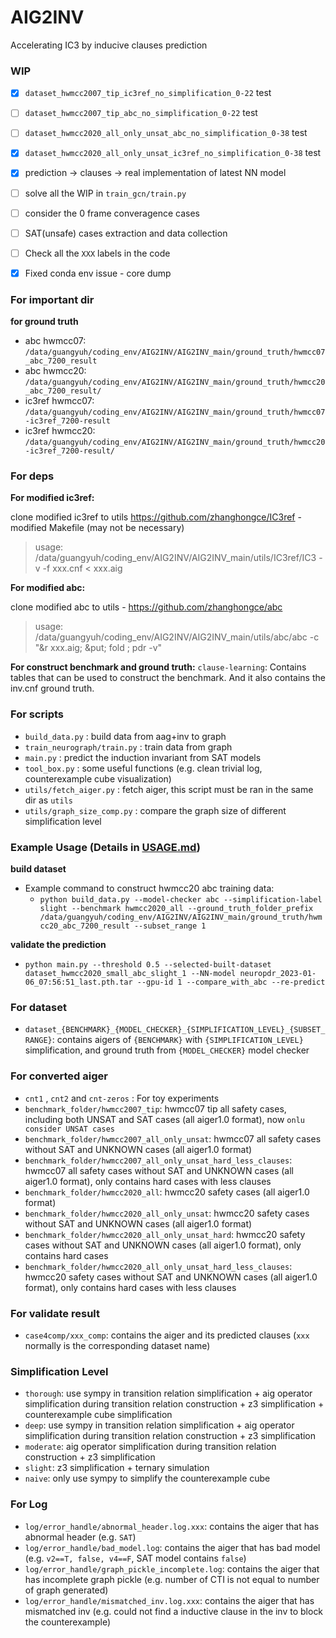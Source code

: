 # AIG2INV

Accelerating IC3 by inducive clauses prediction

### WIP
* [x] `dataset_hwmcc2007_tip_ic3ref_no_simplification_0-22` test
* [ ] `dataset_hwmcc2007_tip_abc_no_simplification_0-22` test
* [ ] `dataset_hwmcc2020_all_only_unsat_abc_no_simplification_0-38` test
* [x] `dataset_hwmcc2020_all_only_unsat_ic3ref_no_simplification_0-38` test
* [x] prediction -> clauses -> real implementation of latest NN model
* [ ] solve all the WIP in `train_gcn/train.py`
* [ ] consider the 0 frame converagence cases
* [ ] SAT(unsafe) cases extraction and data collection
* [ ] Check all the `XXX` labels in the code
* [x] Fixed conda env issue - core dump


### For important dir

**for ground truth**
* abc hwmcc07: `/data/guangyuh/coding_env/AIG2INV/AIG2INV_main/ground_truth/hwmcc07_abc_7200_result`
* abc hwmcc20: `/data/guangyuh/coding_env/AIG2INV/AIG2INV_main/ground_truth/hwmcc20_abc_7200_result/`
* ic3ref hwmcc07: `/data/guangyuh/coding_env/AIG2INV/AIG2INV_main/ground_truth/hwmcc07-ic3ref_7200-result`
* ic3ref hwmcc20: `/data/guangyuh/coding_env/AIG2INV/AIG2INV_main/ground_truth/hwmcc20-ic3ref_7200-result/`

### For deps

**For modified ic3ref:**

clone modified ic3ref to utils
https://github.com/zhanghongce/IC3ref - modified Makefile (may not be necessary)

> usage: /data/guangyuh/coding_env/AIG2INV/AIG2INV_main/utils/IC3ref/IC3 -v -f xxx.cnf < xxx.aig

**For modified abc:**

clone modified abc to utils - https://github.com/zhanghongce/abc

> usage: /data/guangyuh/coding_env/AIG2INV/AIG2INV_main/utils/abc/abc -c "&r xxx.aig; &put; fold ; pdr -v"

**For construct benchmark and ground truth:**
`clause-learning`: Contains tables that can be used to construct the benchmark. And it also contains the inv.cnf ground truth.

### For scripts
* `build_data.py` : build data from aag+inv to graph
* `train_neurograph/train.py` : train data from graph
* `main.py` : predict the induction invariant from SAT models
* `tool_box.py` : some useful functions (e.g. clean trivial log, counterexample cube visualization)
* `utils/fetch_aiger.py` : fetch aiger, this script must be ran in the same dir as `utils`
* `utils/graph_size_comp.py` : compare the graph size of different simplification level

### Example Usage (Details in [USAGE.md](./USAGE.md))
**build dataset**
* Example command to construct hwmcc20 abc training data:
    * `python build_data.py --model-checker abc --simplification-label slight --benchmark hwmcc2020_all --ground_truth_folder_prefix /data/guangyuh/coding_env/AIG2INV/AIG2INV_main/ground_truth/hwmcc20_abc_7200_result --subset_range 1`

**validate the prediction**
* `python main.py --threshold 0.5 --selected-built-dataset dataset_hwmcc2020_small_abc_slight_1 --NN-model neuropdr_2023-01-06_07:56:51_last.pth.tar --gpu-id 1 --compare_with_abc --re-predict`

### For dataset
* `dataset_{BENCHMARK}_{MODEL_CHECKER}_{SIMPLIFICATION_LEVEL}_{SUBSET_RANGE}`: contains aigers of `{BENCHMARK}` with `{SIMPLIFICATION_LEVEL}` simplification, and ground truth from `{MODEL_CHECKER}` model checker

### For converted aiger
* `cnt1` , `cnt2` and `cnt-zeros` : For toy experiments
* `benchmark_folder/hwmcc2007_tip`: hwmcc07 tip all safety cases, including both UNSAT and SAT cases (all aiger1.0 format), now `onlu consider UNSAT cases`
* `benchmark_folder/hwmcc2007_all_only_unsat`: hwmcc07 all safety cases without SAT and UNKNOWN cases (all aiger1.0 format)
* `benchmark_folder/hwmcc2007_all_only_unsat_hard_less_clauses`: hwmcc07 all safety cases without SAT and UNKNOWN cases (all aiger1.0 format), only contains hard cases with less clauses
* `benchmark_folder/hwmcc2020_all`: hwmcc20 safety cases (all aiger1.0 format)
* `benchmark_folder/hwmcc2020_all_only_unsat`: hwmcc20 safety cases without SAT and UNKNOWN cases (all aiger1.0 format)
* `benchmark_folder/hwmcc2020_all_only_unsat_hard`: hwmcc20 safety cases without SAT and UNKNOWN cases (all aiger1.0 format), only contains hard cases
* `benchmark_folder/hwmcc2020_all_only_unsat_hard_less_clauses`: hwmcc20 safety cases without SAT and UNKNOWN cases (all aiger1.0 format), only contains hard cases with less clauses

### For validate result
* `case4comp/xxx_comp`: contains the aiger and its predicted clauses (`xxx` normally is the corresponding dataset name)

### Simplification Level
* `thorough`: use sympy in transition relation simplification + aig operator simplification during transition relation construction + z3 simplification + counterexample cube simplification
* `deep`: use sympy in transition relation simplification + aig operator simplification during transition relation construction + z3 simplification
* `moderate`: aig operator simplification during transition relation construction + z3 simplification
* `slight`: z3 simplification + ternary simulation
* `naive`: only use sympy to simplify the counterexample cube

### For Log
* `log/error_handle/abnormal_header.log.xxx`: contains the aiger that has abnormal header (e.g. `SAT`)
* `log/error_handle/bad_model.log`: contains the aiger that has bad model (e.g. `v2==T, false, v4==F`, SAT model contains `false`)
* `log/error_handle/graph_pickle_incomplete.log`: contains the aiger that has incomplete graph pickle (e.g. number of CTI is not equal to number of graph generated)
* `log/error_handle/mismatched_inv.log.xxx`: contains the aiger that has mismatched inv (e.g. could not find a inductive clause in the inv to block the counterexample)